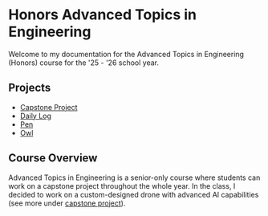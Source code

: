 # Honors Advanced Topics in Engineering
Welcome to my documentation for the Advanced Topics in Engineering (Honors) course for the '25 - '26 school year.

## Projects

- [Capstone Project](capstone.md)
- [Daily Log](daily_log.md)
- [Pen](pen.md)
- [Owl](owl.md)
## Course Overview
Advanced Topics in Engineering is a senior-only course where students can work on a capstone project throughout the whole year. In the class, I decided to work on a custom-designed drone with advanced AI capabilities (see more under [capstone project](capstone.md)).